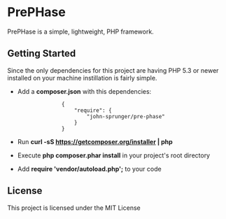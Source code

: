 # PrePHase

PrePHase is a simple, lightweight, PHP framework. 

## Getting Started

Since the only dependencies for this project are having PHP 5.3 or newer installed on your machine instillation is fairly simple. 

- Add a **composer.json** with this dependencies: 
                   
                    {
                        "require": {
                            "john-sprunger/pre-phase"
                        }
                    }
                    
- Run **curl -sS https://getcomposer.org/installer | php**

- Execute **php composer.phar install** in your project's root directory

- Add **require 'vendor/autoload.php';** to your code

## License

This project is licensed under the MIT License
